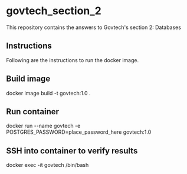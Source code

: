# govtech_section_2

This repository contains the answers to Govtech's section 2: Databases

## Instructions
Following are the instructions to run the docker image.

## Build image
docker image build -t govtech:1.0 .

## Run container
docker run --name govtech -e POSTGRES_PASSWORD=place_password_here govtech:1.0

## SSH into container to verify results
docker exec -it govtech /bin/bash